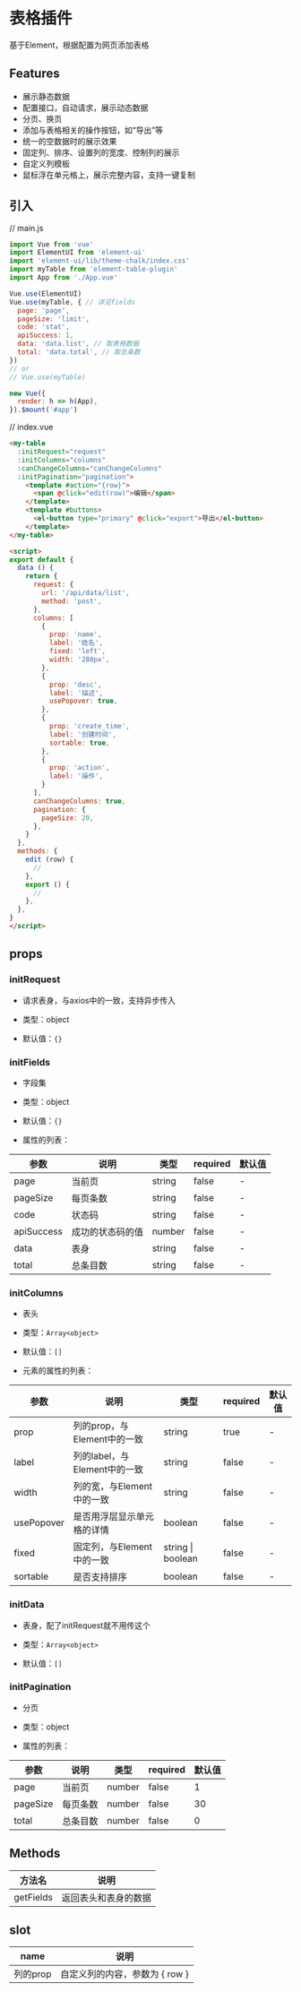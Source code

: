 # 表格插件

基于Element，根据配置为网页添加表格

## Features

- 展示静态数据
- 配置接口，自动请求，展示动态数据
- 分页、换页
- 添加与表格相关的操作按钮，如“导出”等
- 统一的空数据时的展示效果
- 固定列、排序、设置列的宽度、控制列的展示
- 自定义列模板
- 鼠标浮在单元格上，展示完整内容，支持一键复制

## 引入

// main.js

``` javascript
import Vue from 'vue'
import ElementUI from 'element-ui'
import 'element-ui/lib/theme-chalk/index.css'
import myTable from 'element-table-plugin'
import App from './App.vue'

Vue.use(ElementUI)
Vue.use(myTable, { // 详见fields
  page: 'page',
  pageSize: 'limit',
  code: 'stat',
  apiSuccess: 1,
  data: 'data.list', // 取表格数据
  total: 'data.total', // 取总条数
})
// or
// Vue.use(myTable)

new Vue({
  render: h => h(App),
}).$mount('#app')
```

// index.vue

``` html
<my-table
  :initRequest="request"
  :initColumns="columns"
  :canChangeColumns="canChangeColumns"
  :initPagination="pagination">
    <template #action="{row}">
      <span @click="edit(row)">编辑</span>
    </template>
    <template #buttons>
      <el-button type="primary" @click="export">导出</el-button>
    </template>
</my-table>

<script>
export default {
  data () {
    return {
      request: {
        url: '/api/data/list',
        method: 'post',
      },
      columns: [
        {
          prop: 'name',
          label: '姓名',
          fixed: 'left',
          width: '280px',
        },
        {
          prop: 'desc',
          label: '描述',
          usePopover: true,
        },
        {
          prop: 'create_time',
          label: '创建时间',
          sortable: true,
        },
        {
          prop: 'action',
          label: '操作',
        }
      ],
      canChangeColumns: true,
      pagination: {
        pageSize: 20,
      },
    }
  },
  methods: {
    edit (row) {
      //
    },
    export () {
      //
    },
  },
}
</script>
```

## props

### initRequest

- 请求表身，与axios中的一致，支持异步传入

- 类型：object

- 默认值：`{}`

### initFields

- 字段集

- 类型：object

- 默认值：`{}`

- 属性的列表：

| 参数 | 说明 | 类型 | required | 默认值 |
| - | - | - | - | - |
| page | 当前页 | string | false | - |
| pageSize | 每页条数 | string | false | - |
| code | 状态码 | string | false | - |
| apiSuccess | 成功的状态码的值 | number | false | - |
| data | 表身 | string | false | - |
| total | 总条目数 | string | false | - |

### initColumns

- 表头

- 类型：`Array<object>`

- 默认值：`[]`

- 元素的属性的列表：

| 参数 | 说明 | 类型 | required | 默认值 |
| - | - | - | - | - |
| prop | 列的prop，与Element中的一致 | string | true | - |
| label | 列的label，与Element中的一致 | string | false | - |
| width | 列的宽，与Element中的一致 | string | false | - |
| usePopover | 是否用浮层显示单元格的详情 | boolean | false | - |
| fixed | 固定列，与Element中的一致 | string &#124; boolean | false | - |
| sortable | 是否支持排序 | boolean | false | - |

### initData

- 表身，配了initRequest就不用传这个

- 类型：`Array<object>`

- 默认值：`[]`

### initPagination

- 分页

- 类型：object

- 属性的列表：

| 参数 | 说明 | 类型 | required | 默认值 |
| - | - | - | - | - |
| page | 当前页 | number | false | 1 |
| pageSize | 每页条数 | number | false | 30 |
| total | 总条目数 | number | false | 0 |

## Methods

| 方法名 | 说明 |
| - | - |
| getFields | 返回表头和表身的数据 |

## slot

| name | 说明 |
| - | - |
| 列的prop | 自定义列的内容，参数为 { row } |